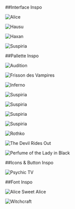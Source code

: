 
##Interface Inspo

![Alice](inspo/eyes.gif)

![Hausu](inspo/hausu2.jpg)

![Haxan](inspo/haxan.jpg)

![Suspiria](inspo/suspiria4.gif)


##Pallette Inspo

![Audition](inspo/audition.gif)

![Frisson des Vampires](inspo/frisson.png)

![Inferno](inspo/inferno2.jpg)

![Suspiria](inspo/suspiria.jpg)

![Suspiria](inspo/suspiria3.jpg)

![Suspiria](inspo/suspiria1.jpg)

![Suspiria](inspo/suspiria5.gif)

![Rothko](inspo/rothko.jpg)

![The Devil Rides Out](inspo/devil.jpg)

![Perfume of the Lady in Black](inspo/perfume.png)


##Icons & Button Inspo

![Psychic TV](inspo/psytv.jpg)

##Font Inspo

![Alice Sweet Alice](inspo/sweet.jpg)

![Witchcraft](inspo/witchcraft.jpg)